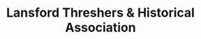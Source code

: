 ---
layout: repo
title: "Lansford Threshers & Historical Association"
id: 6260
permalink: repos/6260/
---